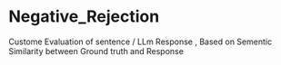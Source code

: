 # Negative_Rejection
Custome Evaluation of sentence / LLm Response , Based on Sementic Similarity between Ground truth and Response
